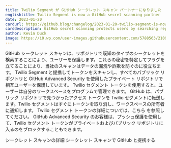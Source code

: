 ```yaml
---
title: Twilio Segment が GitHub シークレット スキャン パートナーになりました
englishtitle: Twilio Segment is now a GitHub secret scanning partner
date: 2023-01-20
cardurl: https://github.blog/changelog/2023-01-20-twilio-segment-is-now-a-github-secret-scanning-partner
carddescription: GitHub secret scanning protects users by searching repositories for known types of secrets. By identifying and flagging these secrets, our scans help prevent data leaks and fraud.
author: Kevin Duck
image: https://i0.wp.com/user-images.githubusercontent.com/5788563/210903281-7226a7c5-9e07-473c-825c-e3fcdf35a171.jpeg?ssl=1
---
```


GitHub シークレット スキャンは、リポジトリで既知のタイプのシークレットを検索することにより、ユーザーを保護します。これらの秘密を特定してフラグを立てることにより、当社のスキャンはデータの漏洩や詐欺を防ぐのに役立ちます。
Twilio Segment と提携してトークンをスキャンし、すべてのパブリック リポジトリと GitHub Advanced Security を使用したプライベート リポジトリで相互ユーザーを保護しています。 Twilio セグメント トークンを使用すると、ユーザーは自分のワークスペースをプログラムで管理できます。 GitHub は、パブリック リポジトリで見つかったアクセス トークンを Twilio セグメントに転送します。Twilio セグメントはすぐにトークンを取り消し、ワークスペースの所有者に通知します。 Twilio セグメント トークンの詳細については、こちら を参照してください。
GitHub Advanced Security のお客様は、プッシュ保護を使用して、Twilio セグメント トークンがプライベートおよびパブリック リポジトリに入るのをブロックすることもできます。

シークレット スキャンの詳細
シークレット スキャンで GitHub と提携する
